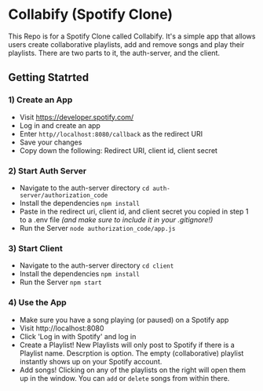 # Collabify (Spotify Clone)
This Repo is for a Spotify Clone called Collabify.
It's a simple app that allows users create collaborative playlists, add and remove songs and play their playlists.
There are two parts to it, the auth-server, and the client.

## Getting Statrted

### 1) Create an App
- Visit https://developer.spotify.com/
- Log in and create an app
- Enter `http//localhost:8080/callback` as the redirect URI
- Save your changes
- Copy down the following: Redirect URI, client id, client secret


### 2)  Start Auth Server
- Navigate to the auth-server directory `cd auth-server/authorization_code`
- Install the dependencies `npm install`
- Paste in the redirect uri, client id, and client secret you copied in step 1 to a .env file *(and make sure to include it in your .gitignore!)*
- Run the Server `node authorization_code/app.js`

### 3)  Start Client
- Navigate to the auth-server directory `cd client`
- Install the dependencies `npm install`
- Run the Server `npm start`

### 4)  Use the App
- Make sure you have a song playing (or paused) on a Spotify app
- Visit http://localhost:8080
- Click 'Log in with Spotify' and log in
- Create a Playlist! New Playlists will only post to Spotify if there is a Playlist name. Descrption is option. The empty (collaborative) playlist instantly shows up on your Spotify account.
- Add songs! Clicking on any of the playlists on the right will open them up in the window. You can `add` or `delete` songs from within there. 
